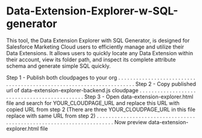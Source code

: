 # Data-Extension-Explorer-w-SQL-generator
This tool, the Data Extension Explorer with SQL Generator, is designed for Salesforce Marketing Cloud users to efficiently manage and utilize their Data Extensions. It allows users to quickly locate any Data Extension within their account, view its folder path, and inspect its complete attribute schema and generate simple SQL quickly.


Step 1 - Publish both cloudpages to your org
. . . . . . . . . . . . . . . . . . . . . . . . . . . . . . . . . . . . . . . . . . . . . . . . . . . . . . . . . . . . . . . . . . . . .
Step 2 - Copy published url of data-extension-explorer-backend.js cloudpage
. . . . . . . . . . . . . . . . . . . . . . . . . . . . . . . . . . . . . . . . . . . . . 
Step 3 - Open data-extension-explorer.html file and search for YOUR_CLOUDPAGE_URL 
         and replace this URL with copied URL from step 2 
         (There are three YOUR_CLOUDPAGE_URL in this file replace with same URL from step 2)
. . . . . . . . . . . . . . . . . . . . . . . . . . . . . . . . . . . . . . . . . . . . . . . . . . . . . . . . . . . . . . . . . . . . .
Now preview data-extension-explorer.html file 
